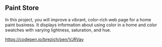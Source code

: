 ## Paint Store

In this project, you will improve a vibrant, color-rich web page for a home paint business. It displays information about using color in a home and color swatches with varying lightness, saturation, and hue.

https://codepen.io/brezich/pen/VJRVav
